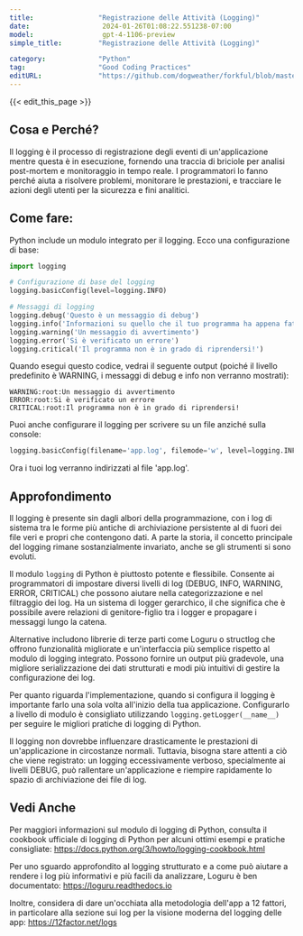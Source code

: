 ```yaml
---
title:                "Registrazione delle Attività (Logging)"
date:                  2024-01-26T01:08:22.551238-07:00
model:                 gpt-4-1106-preview
simple_title:         "Registrazione delle Attività (Logging)"

category:             "Python"
tag:                  "Good Coding Practices"
editURL:              "https://github.com/dogweather/forkful/blob/master/content/it/python/logging.md"
---
```


{{< edit_this_page >}}

## Cosa e Perché?
Il logging è il processo di registrazione degli eventi di un'applicazione mentre questa è in esecuzione, fornendo una traccia di briciole per analisi post-mortem e monitoraggio in tempo reale. I programmatori lo fanno perché aiuta a risolvere problemi, monitorare le prestazioni, e tracciare le azioni degli utenti per la sicurezza e fini analitici.

## Come fare:
Python include un modulo integrato per il logging. Ecco una configurazione di base:
```Python
import logging

# Configurazione di base del logging
logging.basicConfig(level=logging.INFO)

# Messaggi di logging
logging.debug('Questo è un messaggio di debug')
logging.info('Informazioni su quello che il tuo programma ha appena fatto')
logging.warning('Un messaggio di avvertimento')
logging.error('Si è verificato un errore')
logging.critical('Il programma non è in grado di riprendersi!')
```
Quando esegui questo codice, vedrai il seguente output (poiché il livello predefinito è WARNING, i messaggi di debug e info non verranno mostrati):
```
WARNING:root:Un messaggio di avvertimento
ERROR:root:Si è verificato un errore
CRITICAL:root:Il programma non è in grado di riprendersi!
```
Puoi anche configurare il logging per scrivere su un file anziché sulla console:
```Python
logging.basicConfig(filename='app.log', filemode='w', level=logging.INFO)
```
Ora i tuoi log verranno indirizzati al file 'app.log'.

## Approfondimento
Il logging è presente sin dagli albori della programmazione, con i log di sistema tra le forme più antiche di archiviazione persistente al di fuori dei file veri e propri che contengono dati. A parte la storia, il concetto principale del logging rimane sostanzialmente invariato, anche se gli strumenti si sono evoluti.

Il modulo `logging` di Python è piuttosto potente e flessibile. Consente ai programmatori di impostare diversi livelli di log (DEBUG, INFO, WARNING, ERROR, CRITICAL) che possono aiutare nella categorizzazione e nel filtraggio dei log. Ha un sistema di logger gerarchico, il che significa che è possibile avere relazioni di genitore-figlio tra i logger e propagare i messaggi lungo la catena.

Alternative includono librerie di terze parti come Loguru o structlog che offrono funzionalità migliorate e un'interfaccia più semplice rispetto al modulo di logging integrato. Possono fornire un output più gradevole, una migliore serializzazione dei dati strutturati e modi più intuitivi di gestire la configurazione dei log.

Per quanto riguarda l'implementazione, quando si configura il logging è importante farlo una sola volta all'inizio della tua applicazione. Configurarlo a livello di modulo è consigliato utilizzando `logging.getLogger(__name__)` per seguire le migliori pratiche di logging di Python.

Il logging non dovrebbe influenzare drasticamente le prestazioni di un'applicazione in circostanze normali. Tuttavia, bisogna stare attenti a ciò che viene registrato: un logging eccessivamente verboso, specialmente ai livelli DEBUG, può rallentare un'applicazione e riempire rapidamente lo spazio di archiviazione dei file di log.

## Vedi Anche
Per maggiori informazioni sul modulo di logging di Python, consulta il cookbook ufficiale di logging di Python per alcuni ottimi esempi e pratiche consigliate: https://docs.python.org/3/howto/logging-cookbook.html

Per uno sguardo approfondito al logging strutturato e a come può aiutare a rendere i log più informativi e più facili da analizzare, Loguru è ben documentato: https://loguru.readthedocs.io

Inoltre, considera di dare un'occhiata alla metodologia dell'app a 12 fattori, in particolare alla sezione sui log per la visione moderna del logging delle app: https://12factor.net/logs
